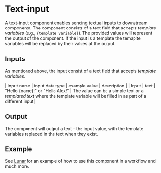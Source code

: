 <!--
Copyright © 2024 Lunarbase (https://lunarbase.ai/) <contact@lunarbase.ai>

SPDX-License-Identifier: GPL-3.0-or-later
-->

# Text-input
A text-input component enables sending textual inputs to downstream components. The component consists of a text field that accepts _template variables_ (e.g., `{template variable}`). The provided values will represent the output of the component. If the input is a template the temaplte variables will be replaced by their values at the output.

## Inputs
As mentioned above, the input consist of a text field that accepts _template variables_.

| input name | input data type | example value   | description |
| Input      | text            | "Hello {name}!" or "Hello Alex!" | The value can be a simple text or a _templated text_ where the template variable will be filled in as part of a different input|

## Output

The component will output a text - the input value, with the template variables replaced in the text when they exist.

## Example

See [Lunar](lunar.lunarbase.ai) for an example of how to use this component in a workflow and much more.
